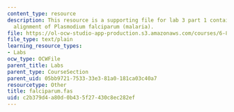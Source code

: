 ```yaml
---
content_type: resource
description: This resource is a supporting file for lab 3 part 1 containing sequence
  alignment of Plasmodium falciparum (malaria).
file: https://ol-ocw-studio-app-production.s3.amazonaws.com/courses/6-877j-computational-evolutionary-biology-fall-2005/c2b379d4a80d0b435f27430c8ec282ef_falciparum.fas
file_type: text/plain
learning_resource_types:
- Labs
ocw_type: OCWFile
parent_title: Labs
parent_type: CourseSection
parent_uid: 05bb9721-7533-33e3-81a0-181ca03c40a7
resourcetype: Other
title: falciparum.fas
uid: c2b379d4-a80d-0b43-5f27-430c8ec282ef
---
```

